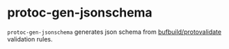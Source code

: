 # protoc-gen-jsonschema

`protoc-gen-jsonschema` generates json schema from 
[bufbuild/protovalidate](https://github.com/bufbuild/protovalidate) validation rules.